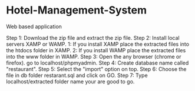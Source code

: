 # Hotel-Management-System
Web based application

Step 1: Download the zip file and extract the zip file.
Step 2: Install local servers XAMP or WAMP.
        1: If you install XAMP place the extracted files into the htdocs folder in XAMP.
        2: If you install WAMP place the extracted files into the www folder in WAMP.
Step 3: Open the any browser (chrome or firefox). go to localhost/phpmyadmin.
Step 4: Create database name called "restaurant".
Step 5: Select the "import" option on top.
Step 6: Choose the file in db folder restarant.sql and click on GO.
Step 7: Type localhost/extracted folder name your are good to go.

